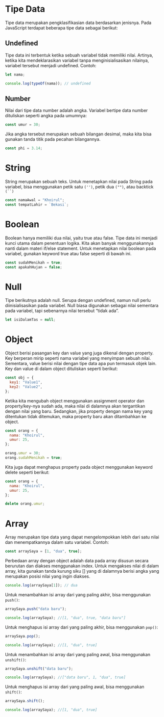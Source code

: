 # Tipe Data

Tipe data merupakan pengklasifikasian data berdasarkan jenisnya. Pada JavaScript terdapat beberapa tipe data sebagai berikut:

## Undefined

Tipe data ini terbentuk ketika sebuah variabel tidak memiliki nilai. Artinya, ketika kita mendeklarasikan variabel tanpa menginisialisasikan nilainya, variabel tersebut menjadi undefined. Contoh:

```js
let nama;

console.log(typeOf(nama)); // undefined
```

## Number

Nilai dari tipe data number adalah angka. Variabel bertipe data number dituliskan seperti angka pada umumnya:

```js
const umur = 30;
```

Jika angka tersebut merupakan sebuah bilangan desimal, maka kita bisa gunakan tanda titik pada pecahan bilangannya.

```js
const phi = 3.14;
```

# String

String merupakan sebuah teks. Untuk menetapkan nilai pada String pada variabel, bisa menggunakan petik satu `('')`, petik dua `("")`, atau backtick ` (``) `

```js
const namaAwal = "Khoirul";
const tempatLahir = `Bekasi`;
```

# Boolean

Boolean hanya memiliki dua nilai, yaitu true atau false. Tipe data ini menjadi kunci utama dalam penentuan logika. Kita akan banyak menggunakannya nanti dalam materi if/else statement. Untuk menetapkan nilai boolean pada variabel, gunakan keyword true atau false seperti di bawah ini.

```js
const sudahMenikah = true;
const apakahHujan = false;
```

# Null

Tipe berikutnya adalah null. Serupa dengan undefined, namun null perlu diinisialisasikan pada variabel. Null biasa digunakan sebagai nilai sementara pada variabel, tapi sebenarnya nilai tersebut “tidak ada”.

```js
let isiDalamTas = null;
```

# Object

Object berisi pasangan key dan value yang juga dikenal dengan property. Key berperan mirip seperti nama variabel yang menyimpan sebuah nilai. Sementara, value berisi nilai dengan tipe data apa pun termasuk objek lain. Key dan value di dalam object dituliskan seperti berikut:

```js
const obj = {
  key1: "Value1",
  key2: "Value2",
};
```

Ketika kita mengubah object menggunakan assignment operator dan property/key-nya sudah ada, maka nilai di dalamnya akan tergantikan dengan nilai yang baru. Sedangkan, jika property dengan nama key yang ditentukan tidak ditemukan, maka property baru akan ditambahkan ke object.

```js
const orang = {
  nama: "Khoirul",
  umur: 25,
};

orang.umur = 30;
orang.sudahMenikah = true;
```

Kita juga dapat menghapus property pada object menggunakan keyword delete seperti berikut:

```js
const orang = {
  nama: "Khoirul",
  umur: 25,
};

delete orang.umur;
```

# Array

Array merupakan tipe data yang dapat mengelompokkan lebih dari satu nilai dan menempatkannya dalam satu variabel. Contoh:

```js
const arraySaya = [1, "dua", true];
```

Perbedaan array dengan object adalah data pada array disusun secara berurutan dan diakses menggunakan index. Untuk mengakses nilai di dalam array, kita gunakan tanda kurung siku [] yang di dalamnya berisi angka yang merupakan posisi nilai yang ingin diakses.

```js
console.log(arraySaya[1]); // dua
```

Untuk menambahkan isi array dari yang paling akhir, bisa menggunakan `push()`:

```js
arraySaya.push("data baru");

console.log(arraySaya); //[1, "dua", true, "data baru"]
```

Untuk menghapus isi array dari yang paling akhir, bisa menggunakan `pop()`:

```js
arraySaya.pop();

console.log(arraySaya); //[1, "dua", true]
```

Untuk menambahkan isi array dari yang paling awal, bisa menggunakan `unshift()`:

```js
arraySaya.unshift("data baru");

console.log(arraySaya); //["data baru", 1, "dua", true]
```

Untuk menghapus isi array dari yang paling awal, bisa menggunakan `shift()`:

```js
arraySaya.shift();

console.log(arraySaya); //[1, "dua", true]
```
